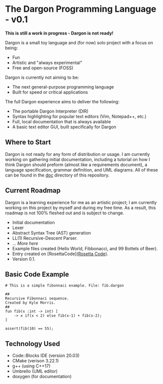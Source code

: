 # The Dargon Programming Language - v0.1

**This is still a work in progress - Dargon is not ready!**

Dargon is a small toy language and (for now) solo project with a focus on being:

- Fun
- Artistic and "always experimental"
- Free and open-source (FOSS)

Dargon is currently not aiming to be:

- The next general-purpose programming language
- Built for speed or critical applications

The full Dargon experience aims to deliver the following:

- The portable Dargon Interpreter (DIR)
- Syntax highlighting for popular text editors (Vim, Notepad++, etc.)
- Full, local documentation that is always available
- A basic text editor GUI, built specifically for Dargon

## Where to Start

Dargon is not ready for any form of distribution or usage. I am currently working on gathering initial documentation, including a tutorial on how I think Dargon should preform (almost like a requirements document), a language specification, grammar definition, and UML diagrams. All of these can be found in the [doc](doc) directory of this repository.

## Current Roadmap

Dargon is a learning experience for me as an artistic project; I am currently working on this project by myself and during my free time. As a result, this roadmap is not 100% fleshed out and is subject to change.

- Initial documentation
- Lexer
- Abstract Syntax Tree (AST) generation
- LL(1) Recursive-Descent Parser.
- ... *More here*
- Example files created (Hello World, Fibbonacci, and 99 Bottels of Beer). 
- Entry created on [RosettaCode]([Rosetta Code](https://rosettacode.org/wiki/Rosetta_Code)).
- Version 0.1.

## Basic Code Example

```
# This is a simple fibonnaci example. File: fib.dargon

##
Recursive Fibonnaci sequence.
Created by Kyle Morris.
##
fun fib(x :int -> int) [
    -> x if(x < 2) else fib(x-1) + fib(x-2);
]

assert(fib(10) == 55);
```

## Technology Used

- Code::Blocks IDE (version 20.03)
- CMake (verison 3.22.1)
- g++ (using C++17)
- Umbrello (UML editor)
- doxygen (for documentation)
